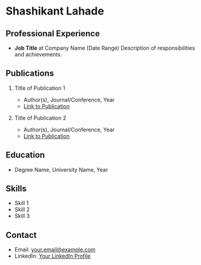# Shashikant Lahade

## Professional Experience
- **Job Title** at Company Name (Date Range)
  Description of responsibilities and achievements.

## Publications
1. Title of Publication 1
   - Author(s), Journal/Conference, Year
   - [Link to Publication](url)

2. Title of Publication 2
   - Author(s), Journal/Conference, Year
   - [Link to Publication](url)

## Education
- Degree Name, University Name, Year

## Skills
- Skill 1
- Skill 2
- Skill 3

## Contact
- Email: your.email@example.com
- LinkedIn: [Your LinkedIn Profile](https://www.linkedin.com/in/yourusername/)
